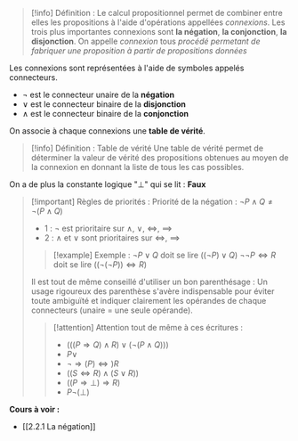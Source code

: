 >[!info] Définition :
>Le calcul propositionnel permet de combiner entre elles les propositions à l'aide d'opérations appellées _connexions_.
>Les trois plus importantes connexions sont __la négation__, __la conjonction__, __la disjonction__.
>On appelle _connexion_ tous _procédé permetant de fabriquer une proposition à partir de propositions données_

Les connexions sont représentées à l'aide de symboles appelés connecteurs.
- $\neg$ est le connecteur unaire de la __négation__
- $\lor$ est le connecteur binaire de la __disjonction__
- $\land$ est le connecteur binaire de la __conjonction__

On associe à chaque connexions une __table de vérité__.

>[!info] Définition : Table de vérité 
>Une table de vérité permet de déterminer la valeur de vérité des propositions obtenues au moyen de la connexion en donnant la liste de tous les cas possibles.

On a de plus la constante logique "$\bot$" qui se lit : __Faux__

>[!important] Règles de priorités :
>Priorité de la négation : $\neg P \land Q \neq \neg (P\land Q)$
>- 1  : $\neg$ est prioritaire sur $\land$, $\lor$, $\iff$, $\implies$
>- 2  : $\land$ et $\lor$ sont prioritaires sur $\iff$, $\implies$ 
>
>>[!example] Exemple :
>>$\neg P \lor Q$ doit se lire $((\neg P) \lor Q)$ 
>>$\neg \neg P \iff R$ doit se lire $((\neg(\neg P)) \iff R)$
>
>Il est tout de même conseillé d'utiliser un bon parenthésage :
>Un usage rigoureux des parenthèse s'avère indispensable pour éviter toute ambiguïté et indiquer clairement les opérandes de chaque connecteurs (unaire = une seule opérande).
>
>>[!attention] Attention tout de même à ces écritures : 
>> - $(((P \Rightarrow Q) \land R) \lor ( \neg ( P \land Q)))$
>> - $P \lor$
>> - $\neg \Rightarrow (P) \Leftrightarrow ) R$
>> - $((S \Leftrightarrow R)\land( S \lor R))$
>> - $((P \Rightarrow \bot) \Rightarrow R)$
>> - $P \neg (\bot)$

**Cours à voir :**
- [[2.2.1 La négation]]